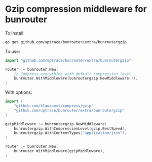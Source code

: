 # Gzip compression middleware for bunrouter

To install:

```bash
go get github.com/uptrace/bunrouter/extra/bunroutergzip
```

To use:

```go
import "github.com/uptrace/bunrouter/extra/bunroutergzip"

router := bunrouter.New(
    // Compress everything with default compression level.
    bunrouter.WithMiddleware(bunroutergzip.NewMiddleware()),
)
```

With options:

```go
import (
    "github.com/klauspost/compress/gzip"
    "github.com/uptrace/bunrouter/extra/bunroutergzip"
)

gzipMiddleware := bunroutergzip.NewMiddleware(
    bunroutergzip.WithCompressionLevel(gzip.BestSpeed),
    bunroutergzip.WithContentTypes("application/json"),
)

router := bunrouter.New(
    bunrouter.WithMiddleware(gzipMiddleware),
)
```
